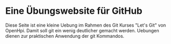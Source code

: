 # Eine Übungswebsite für GitHub
Diese Seite ist eine kleine Uebung im Rahmen des Git Kurses "Let's Git" von OpenHpi.
Damit soll git ein wenig deutlicher gemacht werden. Uebungen dienen zur praktischen Anwendung der git Kommandos.

